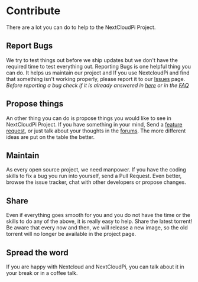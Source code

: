 Contribute
==========

There are a lot you can do to help to the NextCloudPi Project.

## Report Bugs
We try to test things out before we ship updates but we don't have the required time to test everything out. Reporting Bugs is one helpful thing you can do. It helps us maintain our project and  If you use NextcloudPi and find that something isn't working properly, please report it to our [Issues](https://github.com/nextcloud/nextcloudpi/issues) page. *Before reporting a bug check if it is already answered in [here](https://github.com/nextcloud/nextcloudpi/issues?utf8=%E2%9C%93&q=%20label:question%20) or in the [FAQ](https://github.com/nextcloud/nextcloudpi/wiki/FAQ)*

## Propose things
An other thing you can do is propose things you would like to see in NextCloudPi Project. If you have something in your mind, Send a [feature request](https://github.com/nextcloud/nextcloudpi/issues?utf8=%E2%9C%93&q=label:%22feature%20request%22%20), or just talk about your thoughts in the [forums](https://help.nextcloud.com/c/support/appliances-docker-snappy-vm). The more different ideas are put on the table the better.

## Maintain 
As every open source project, we need manpower. If you have the coding skills to fix a bug you run into yourself, send a Pull Request. Even better, browse the issue tracker, chat with other developers or propose changes.

## Share
Even if everything goes smooth for you and you do not have the time or the skills to do any of the above, it is really easy to help. Share the latest torrent! Be aware that every now and then, we will release a new image, so the old torrent will no longer be available in the project page.

## Spread the word
If you are happy with Nextcloud and NextCloudPi, you can talk about it in your break or in a coffee talk.
